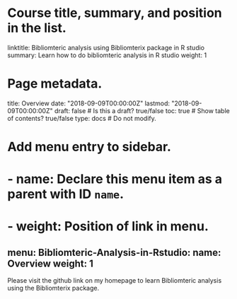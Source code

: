 # Course title, summary, and position in the list.
linktitle: Bibliomteric analysis using Bibliomterix package in R studio
summary: Learn how to do bibliomteric analysis in R studio
weight: 1

# Page metadata.
title: Overview
date: "2018-09-09T00:00:00Z"
lastmod: "2018-09-09T00:00:00Z"
draft: false  # Is this a draft? true/false
toc: true  # Show table of contents? true/false
type: docs  # Do not modify.

# Add menu entry to sidebar.
# - name: Declare this menu item as a parent with ID `name`.
# - weight: Position of link in menu.
menu:
  Bibliomteric-Analysis-in-Rstudio:
    name: Overview
    weight: 1
---
Please visit the github link on my homepage to learn Bibliomteric analysis using the Bibliomterix package.
